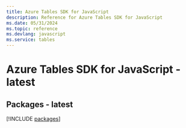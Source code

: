 ```yaml
---
title: Azure Tables SDK for JavaScript
description: Reference for Azure Tables SDK for JavaScript
ms.date: 05/31/2024
ms.topic: reference
ms.devlang: javascript
ms.service: tables
---
```

# Azure Tables SDK for JavaScript - latest
## Packages - latest
[!INCLUDE [packages](tables-index.md)]